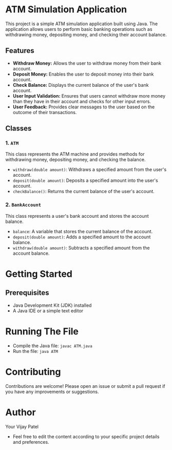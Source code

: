 # ATM Simulation Application

This project is a simple ATM simulation application built using Java. 
The application allows users to perform basic banking operations such as withdrawing money, depositing money, and checking their account balance.

## Features

- **Withdraw Money:** Allows the user to withdraw money from their bank account.
- **Deposit Money:** Enables the user to deposit money into their bank account.
- **Check Balance:** Displays the current balance of the user's bank account.
- **User Input Validation:** Ensures that users cannot withdraw more money than they have in their account and checks for other input errors.
- **User Feedback:** Provides clear messages to the user based on the outcome of their transactions.

## Classes

### 1. `ATM`
This class represents the ATM machine and provides methods for withdrawing money, depositing money, and checking the balance.

- `withdraw(double amount)`: Withdraws a specified amount from the user's account.
- `deposit(double amount)`: Deposits a specified amount into the user's account.
- `checkBalance()`: Returns the current balance of the user's account.

### 2. `BankAccount`
This class represents a user's bank account and stores the account balance.

- `balance`: A variable that stores the current balance of the account.
- `deposit(double amount)`: Adds a specified amount to the account balance.
- `withdraw(double amount)`: Subtracts a specified amount from the account balance.

# Getting Started

## Prerequisites

- Java Development Kit (JDK) installed
- A Java IDE or a simple text editor
# Running The File

- Compile the Java file: ```javac ATM.java```
- Run the file: ```java ATM```

# Contributing

Contributions are welcome! Please open an issue or submit a pull request if you have any improvements or suggestions.

# Author
Your Vijay Patel
- Feel free to edit the content according to your specific project details and preferences. 
